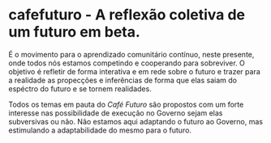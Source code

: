 # cafefuturo - A reflexão coletiva de um futuro em beta.

É o movimento para o aprendizado comunitário contínuo, neste presente, onde todos 
nós estamos competindo e cooperando para sobreviver. O objetivo é refletir de forma
interativa e em rede sobre o futuro e trazer para a realidade as propecções
e inferências de forma que elas saiam do espéctro do futuro e se tornem realidades.

Todos os temas em pauta do *Café Futuro* são propostos com um forte interesse nas 
possibilidade de execução no Governo sejam elas subversivas ou não. Não estamos aqui
adaptando o futuro ao Governo, mas estimulando a adaptabilidade do mesmo para o futuro. 


